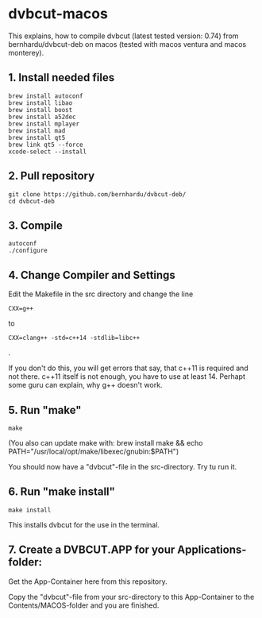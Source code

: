 # dvbcut-macos

This explains, how to compile dvbcut (latest tested version: 0.74) from bernhardu/dvbcut-deb on macos (tested with macos ventura and macos monterey).

## 1. Install needed files
```
brew install autoconf
brew install libao
brew install boost
brew install a52dec
brew install mplayer
brew install mad
brew install qt5
brew link qt5 --force
xcode-select --install
```

## 2. Pull repository
```
git clone https://github.com/bernhardu/dvbcut-deb/
cd dvbcut-deb
```

## 3. Compile
```
autoconf
./configure
```


## 4. Change Compiler and Settings
   Edit the Makefile in the src directory and change the line
```
CXX=g++
```
to
```
CXX=clang++ -std=c++14 -stdlib=libc++
```
.

If you don't do this, you will get errors that say, that c++11 is required and not there. c++11 itself is not enough, you have to use at least 14. Perhapt some guru can explain, why g++ doesn't work.

## 5. Run "make"
```
make
```
(You also can update make with: brew install make && echo PATH="/usr/local/opt/make/libexec/gnubin:$PATH")
   
You should now have a "dvbcut"-file in the src-directory. Try tu run it.

## 6. Run "make install"
```
make install
```

This installs dvbcut for the use in the terminal.
   
## 7. Create a DVBCUT.APP for your Applications-folder:
Get the App-Container here from this repository.

Copy the "dvbcut"-file from your src-directory to this App-Container to the Contents/MACOS-folder and you are finished.
   
   
